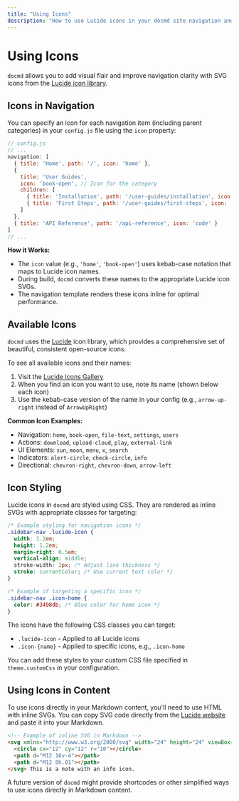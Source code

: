 ```yaml
---
title: "Using Icons"
description: "How to use Lucide icons in your docmd site navigation and content."
---
```


# Using Icons

`docmd` allows you to add visual flair and improve navigation clarity with SVG icons from the [Lucide icon library](https://lucide.dev/).

## Icons in Navigation

You can specify an icon for each navigation item (including parent categories) in your `config.js` file using the `icon` property:

```javascript
// config.js
// ...
navigation: [
  { title: 'Home', path: '/', icon: 'home' },
  {
    title: 'User Guides',
    icon: 'book-open', // Icon for the category
    children: [
      { title: 'Installation', path: '/user-guides/installation', icon: 'download' },
      { title: 'First Steps', path: '/user-guides/first-steps', icon: 'footprints' },
    ]
  },
  { title: 'API Reference', path: '/api-reference', icon: 'code' }
]
// ...
```

**How it Works:**
* The `icon` value (e.g., `'home'`, `'book-open'`) uses kebab-case notation that maps to Lucide icon names.
* During build, `docmd` converts these names to the appropriate Lucide icon SVGs.
* The navigation template renders these icons inline for optimal performance.

## Available Icons

`docmd` uses the [Lucide](https://lucide.dev/) icon library, which provides a comprehensive set of beautiful, consistent open-source icons.

To see all available icons and their names:
1. Visit the [Lucide Icons Gallery](https://lucide.dev/icons/)
2. When you find an icon you want to use, note its name (shown below each icon)
3. Use the kebab-case version of the name in your config (e.g., `arrow-up-right` instead of `ArrowUpRight`)

**Common Icon Examples:**
* Navigation: `home`, `book-open`, `file-text`, `settings`, `users`
* Actions: `download`, `upload-cloud`, `play`, `external-link`
* UI Elements: `sun`, `moon`, `menu`, `x`, `search`
* Indicators: `alert-circle`, `check-circle`, `info`
* Directional: `chevron-right`, `chevron-down`, `arrow-left`

## Icon Styling

Lucide icons in `docmd` are styled using CSS. They are rendered as inline SVGs with appropriate classes for targeting:

```css
/* Example styling for navigation icons */
.sidebar-nav .lucide-icon {
  width: 1.2em;
  height: 1.2em;
  margin-right: 0.5em;
  vertical-align: middle;
  stroke-width: 2px; /* Adjust line thickness */
  stroke: currentColor; /* Use current text color */
}

/* Example of targeting a specific icon */
.sidebar-nav .icon-home {
  color: #3498db; /* Blue color for home icon */
}
```

The icons have the following CSS classes you can target:
- `.lucide-icon` - Applied to all Lucide icons
- `.icon-{name}` - Applied to specific icons, e.g., `.icon-home`

You can add these styles to your custom CSS file specified in `theme.customCss` in your configuration.

## Using Icons in Content

To use icons directly in your Markdown content, you'll need to use HTML with inline SVGs. You can copy SVG code directly from the [Lucide website](https://lucide.dev/) and paste it into your Markdown.

```html
<!-- Example of inline SVG in Markdown -->
<svg xmlns="http://www.w3.org/2000/svg" width="24" height="24" viewBox="0 0 24 24" fill="none" stroke="currentColor" stroke-width="2" stroke-linecap="round" stroke-linejoin="round" class="lucide lucide-info">
  <circle cx="12" cy="12" r="10"></circle>
  <path d="M12 16v-4"></path>
  <path d="M12 8h.01"></path>
</svg> This is a note with an info icon.
```

A future version of `docmd` might provide shortcodes or other simplified ways to use icons directly in Markdown content.